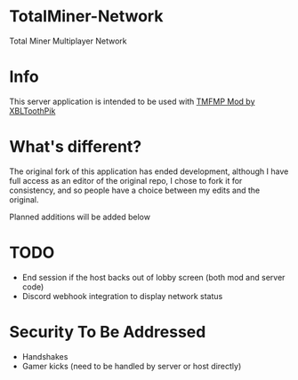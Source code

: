 # TotalMiner-Network
Total Miner Multiplayer Network 

# Info
This server application is intended to be used with [TMFMP Mod by XBLToothPik](https://github.com/XBLToothPik/TotalMiner-Network---Mod)

# What's different?
The original fork of this application has ended development, although I have full access as an editor of the original repo, I chose to fork it for consistency, and so people have a choice between my edits and the original.

Planned additions will be added below

# TODO
* End session if the host backs out of lobby screen (both mod and server code)
* Discord webhook integration to display network status

# Security To Be Addressed
* Handshakes
* Gamer kicks (need to be handled by server or host directly)

